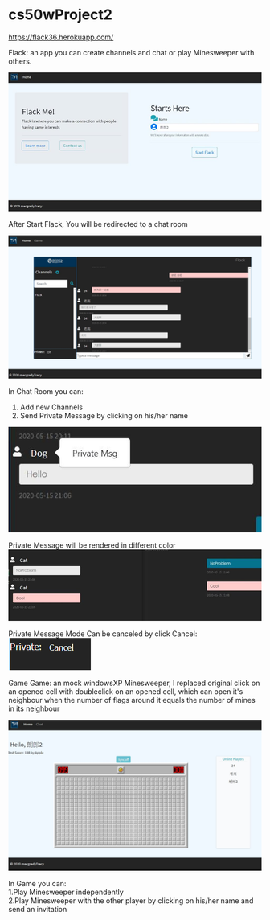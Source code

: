 # cs50wProject2
https://flack36.herokuapp.com/

Flack: an app you can create channels and chat or play Minesweeper with others.

![image](https://github.com/macTracyHuang/cs50wProject2/blob/minesweeper/index.jpg)

After Start Flack, You will be redirected to a chat room

![image](https://github.com/macTracyHuang/cs50wProject2/blob/minesweeper/chat.jpg)

In Chat Room you can:
1. Add new Channels
2. Send Private Message by clicking on his/her name

![image](https://github.com/macTracyHuang/cs50wProject2/blob/minesweeper/pm.jpg)

Private Message will be rendered in different color
![image](https://github.com/macTracyHuang/cs50wProject2/blob/minesweeper/pm2.jpg)

Private Message Mode Can be canceled by click Cancel:
![image](https://github.com/macTracyHuang/cs50wProject2/blob/minesweeper/pmcancel.png)


Game
Game: an mock windowsXP Minesweeper, I replaced original click on an opened cell with doubleclick on an opened cell, which can open it's neighbour when the number of flags around it equals the number of mines in its neighbour

![image](https://github.com/macTracyHuang/cs50wProject2/blob/minesweeper/game.jpg)

In Game you can:  
1.Play Minesweeper independently  
2.Play Minesweeper with the other player by clicking on his/her name and send an invitation
